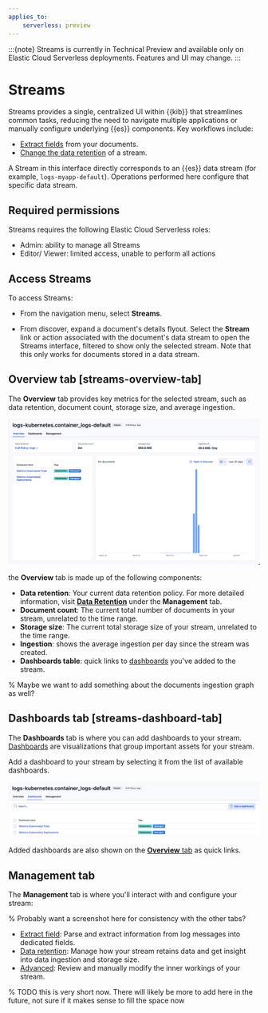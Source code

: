 ```yaml
---
applies_to:
    serverless: preview
---
```


:::{note}
Streams is currently in Technical Preview and available only on Elastic Cloud Serverless deployments. Features and UI may change.
:::

# Streams

Streams provides a single, centralized UI within {{kib}} that streamlines common tasks, reducing the need to navigate multiple applications or manually configure underlying {{es}} components. Key workflows include:
- [Extract fields](../streams/management/extract.md) from your documents.
- [Change the data retention](../streams/management/retention.md) of a stream.

A Stream in this interface directly corresponds to an {{es}} data stream (for example, `logs-myapp-default`). Operations performed here configure that specific data stream.


## Required permissions
Streams requires the following Elastic Cloud Serverless roles:

- Admin: ability to manage all Streams
- Editor/ Viewer: limited access, unable to perform all actions 

## Access Streams
To access Streams:

- From the navigation menu, select **Streams**.

- From discover, expand a document's details flyout.
Select the **Stream** link or action associated with the document's data stream to open the Streams interface, filtered to show only the selected stream. Note that this only works for documents stored in a data stream.


## Overview tab [streams-overview-tab]

The **Overview** tab provides key metrics for the selected stream, such as data retention, document count, storage size, and average ingestion.

![Screenshot of the Overview tab UI](<overview.png>)

the **Overview** tab is made up of the following components:

- **Data retention**: Your current data retention policy. For more detailed information, visit [**Data Retention**](./management/retention.md) under the **Management** tab.
- **Document count**: The current total number of documents in your stream, unrelated to the time range.
- **Storage size**: The current total storage size of your stream, unrelated to the time range.
- **Ingestion**: shows the average ingestion per day since the stream was created.
- **Dashboards table**: quick links to [dashboards](#streams-dashboard-tab) you've added to the stream.

% Maybe we want to add something about the documents ingestion graph as well?


## Dashboards tab [streams-dashboard-tab]

The **Dashboards** tab is where you can add dashboards to your stream. [Dashboards](../../../../explore-analyze/dashboards.md) are visualizations that group important assets for your stream.

Add a dashboard to your stream by selecting it from the list of available dashboards.

![Screenshot of the dashboards UI](<dashboards.png>)

Added dashboards are also shown on the [**Overview** tab](#streams-overview-tab) as quick links.

## Management tab

The **Management** tab is where you'll interact with and configure your stream:

% Probably want a screenshot here for consistency with the other tabs?

- [Extract field](./management/extract.md): Parse and extract information from log messages into dedicated fields.
- [Data retention](./management/retention.md): Manage how your stream retains data and get insight into data ingestion and storage size.
- [Advanced](./management/advanced.md): Review and manually modify the inner workings of your stream.

% TODO this is very short now. There will likely be more to add here in the future, not sure if it makes sense to fill the space now